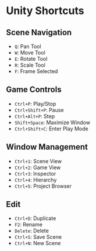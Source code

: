 # Unity Shortcuts

## Scene Navigation
- `Q`: Pan Tool
- `W`: Move Tool
- `E`: Rotate Tool
- `R`: Scale Tool
- `F`: Frame Selected

## Game Controls
- `Ctrl+P`: Play/Stop
- `Ctrl+Shift+P`: Pause
- `Ctrl+Alt+P`: Step
- `Shift+Space`: Maximize Window
- `Ctrl+Shift+C`: Enter Play Mode

## Window Management
- `Ctrl+1`: Scene View
- `Ctrl+2`: Game View
- `Ctrl+3`: Inspector
- `Ctrl+4`: Hierarchy
- `Ctrl+5`: Project Browser

## Edit
- `Ctrl+D`: Duplicate
- `F2`: Rename
- `Delete`: Delete
- `Ctrl+S`: Save Scene
- `Ctrl+N`: New Scene
